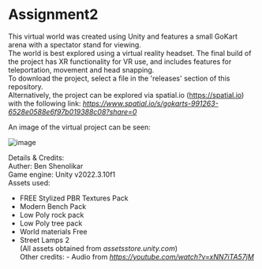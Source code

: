 # Assignment2
  
This virtual world was created using Unity and features a small GoKart arena with a spectator stand for viewing.  
The world is best explored using a virtual reality headset. The final build of the project has XR functionality for VR use, and includes features for teleportation, movement and head snapping.  
To download the project, select a file in the 'releases' section of this repository.  
Alternatively, the project can be explored via spatial.io (https://spatial.io) with the following link:   _https://www.spatial.io/s/gokarts-991263-6528e0588e6f97b019388c08?share=0_  
    
An image of the virtual project can be seen:  
  
![image](https://github.com/benshen4/Assignment2/assets/147525103/d6670b4f-a1ef-461a-8b17-1b2003809e63)     
  
Details & Credits:  
Auther: Ben Shenolikar  
Game engine: Unity v2022.3.10f1  
Assets used:  
  - FREE Stylized PBR Textures Pack
  - Modern Bench Pack
  - Low Poly rock pack
  - Low Poly tree pack
  - World materials Free
  - Street Lamps 2  
(All assets obtained from _assetsstore.unity.com_)  
Other credits: - Audio from _https://youtube.com/watch?v=xNN7iTA57jM_ 
